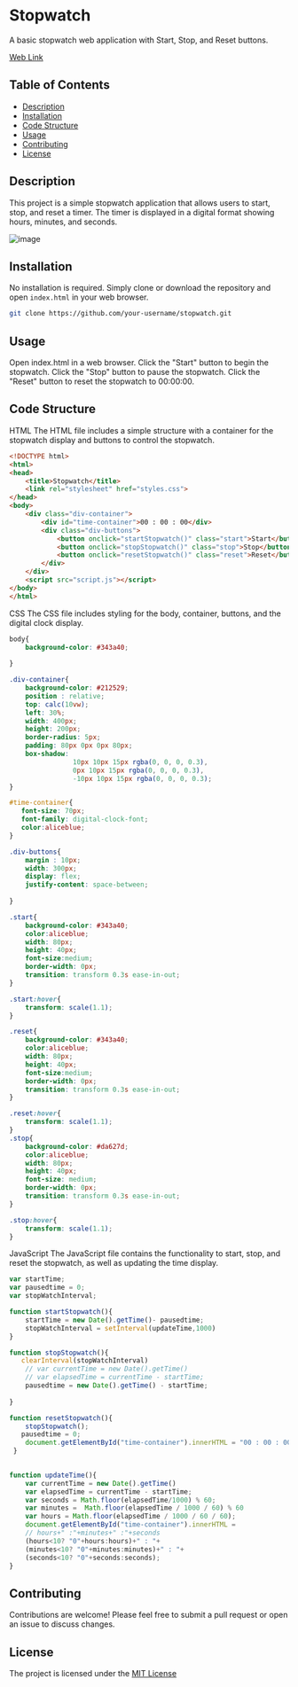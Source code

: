# Stopwatch

A basic stopwatch web application with Start, Stop, and Reset buttons.

[Web Link](https://deep23022000.github.io/Stopwatch/) 
## Table of Contents

- [Description](#description)
- [Installation](#installation)
- [Code Structure](#code-structure)
- [Usage](#usage)
- [Contributing](#contributing)
- [License](#license)

## Description

This project is a simple stopwatch application that allows users to start, stop, and reset a timer. The timer is displayed in a digital format showing hours, minutes, and seconds.


![image](https://github.com/Deep23022000/Stopwatch/assets/105705099/a531474e-e708-418b-a851-70eee7d830fe)


## Installation

No installation is required. Simply clone or download the repository and open `index.html` in your web browser.
```bash
git clone https://github.com/your-username/stopwatch.git
```

## Usage
Open index.html in a web browser.
Click the "Start" button to begin the stopwatch.
Click the "Stop" button to pause the stopwatch.
Click the "Reset" button to reset the stopwatch to 00:00:00.

## Code Structure
HTML
The HTML file includes a simple structure with a container for the stopwatch display and buttons to control the stopwatch.

```html
<!DOCTYPE html>
<html>
<head>
    <title>Stopwatch</title>
    <link rel="stylesheet" href="styles.css">
</head>
<body>
    <div class="div-container">
        <div id="time-container">00 : 00 : 00</div>
        <div class="div-buttons">
            <button onclick="startStopwatch()" class="start">Start</button>
            <button onclick="stopStopwatch()" class="stop">Stop</button>
            <button onclick="resetStopwatch()" class="reset">Reset</button>
        </div>
    </div>
    <script src="script.js"></script>
</body>
</html>
```

CSS
The CSS file includes styling for the body, container, buttons, and the digital clock display.
```CSS
body{
    background-color: #343a40;
    
}

.div-container{
    background-color: #212529;
    position : relative;
    top: calc(10vw);
    left: 30%;
    width: 400px;
    height: 200px;
    border-radius: 5px;
    padding: 80px 0px 0px 80px;
    box-shadow: 
                10px 10px 15px rgba(0, 0, 0, 0.3),
                0px 10px 15px rgba(0, 0, 0, 0.3),   
                -10px 10px 15px rgba(0, 0, 0, 0.3); 
}

#time-container{
   font-size: 70px;
   font-family: digital-clock-font;
   color:aliceblue;
}

.div-buttons{
    margin : 10px;
    width: 300px;
    display: flex;
    justify-content: space-between;
    
}

.start{
    background-color: #343a40;
    color:aliceblue;
    width: 80px;
    height: 40px;
    font-size:medium;
    border-width: 0px;
    transition: transform 0.3s ease-in-out;
}

.start:hover{
    transform: scale(1.1);
}

.reset{
    background-color: #343a40;
    color:aliceblue;
    width: 80px;
    height: 40px;
    font-size:medium;
    border-width: 0px;
    transition: transform 0.3s ease-in-out;
}

.reset:hover{
    transform: scale(1.1);
}
.stop{
    background-color: #da627d;
    color:aliceblue;
    width: 80px;
    height: 40px;
    font-size: medium;
    border-width: 0px;
    transition: transform 0.3s ease-in-out;
}

.stop:hover{
    transform: scale(1.1);
}
```
JavaScript
The JavaScript file contains the functionality to start, stop, and reset the stopwatch, as well as updating the time display.
```javascript
var startTime;
var pausedtime = 0;
var stopWatchInterval;

function startStopwatch(){
    startTime = new Date().getTime()- pausedtime;
    stopWatchInterval = setInterval(updateTime,1000)
}

function stopStopwatch(){
   clearInterval(stopWatchInterval)
    // var currentTime = new Date().getTime()
    // var elapsedTime = currentTime - startTime;
    pausedtime = new Date().getTime() - startTime;
   
}

function resetStopwatch(){
    stopStopwatch(); 
   pausedtime = 0;
    document.getElementById("time-container").innerHTML = "00 : 00 : 00"; 
 }
 

function updateTime(){
    var currentTime = new Date().getTime()
    var elapsedTime = currentTime - startTime;
    var seconds = Math.floor(elapsedTime/1000) % 60;
    var minutes =  Math.floor(elapsedTime / 1000 / 60) % 60
    var hours = Math.floor(elapsedTime / 1000 / 60 / 60);
    document.getElementById("time-container").innerHTML = 
    // hours+" :"+minutes+" :"+seconds
    (hours<10? "0"+hours:hours)+" : "+
    (minutes<10? "0"+minutes:minutes)+" : "+
    (seconds<10? "0"+seconds:seconds);
}
```
## Contributing
Contributions are welcome! Please feel free to submit a pull request or open an issue to discuss changes.

## License

The project is licensed under the [MIT License](LICENSE.md)


